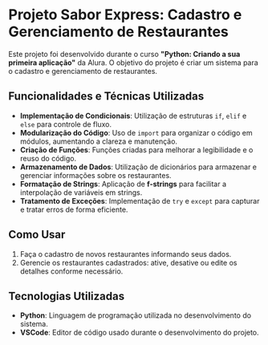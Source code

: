 # Projeto Sabor Express: Cadastro e Gerenciamento de Restaurantes

Este projeto foi desenvolvido durante o curso **"Python: Criando a sua primeira aplicação"** da Alura. O objetivo do projeto é criar um sistema para o cadastro e gerenciamento de restaurantes.

## Funcionalidades e Técnicas Utilizadas

- **Implementação de Condicionais**: Utilização de estruturas `if`, `elif` e `else` para controle de fluxo.
- **Modularização do Código**: Uso de `import` para organizar o código em módulos, aumentando a clareza e manutenção.
- **Criação de Funções**: Funções criadas para melhorar a legibilidade e o reuso do código.
- **Armazenamento de Dados**: Utilização de dicionários para armazenar e gerenciar informações sobre os restaurantes.
- **Formatação de Strings**: Aplicação de **f-strings** para facilitar a interpolação de variáveis em strings.
- **Tratamento de Exceções**: Implementação de `try` e `except` para capturar e tratar erros de forma eficiente.

## Como Usar

1. Faça o cadastro de novos restaurantes informando seus dados.
2. Gerencie os restaurantes cadastrados: ative, desative ou edite os detalhes conforme necessário.

## Tecnologias Utilizadas

- **Python**: Linguagem de programação utilizada no desenvolvimento do sistema.
- **VSCode**: Editor de código usado durante o desenvolvimento do projeto.


